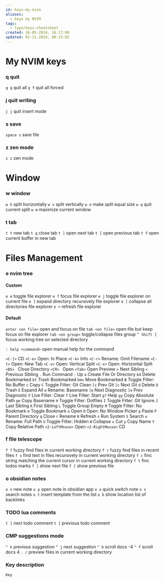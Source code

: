 ```yaml
---
id: keys-my-nvim
aliases:
  - keys my NVIM
tags:
  - type/keys-cheatsheet
created: 26-05-2024, 16:17:00
updated: 02-11-2024, 00:15:02
---
```


# My NVIM keys

### **q** quit

`q q` quit all
`q f` quit all forced

### **j** quit writing

`j j` quit insert mode

### **s** save

`space s` save file

### **z** zen mode

`z z` zen mode

# Window  

### w window 

`w h` split horizontally
`w v` split vertically
`w e` make split equal size
`w q` quit current split
`w m` maximize current window

### **t** tab

`t t` new tab
`t q` close tab
`t ]` open next tab
`t [` open previous tab
`t f` open current buffer in new tab 

# Files Management

### **e** nvim tree 

#### Custom

`e e` toggle file explorer
`e f` focus file explorer 
`e j` toggle file explorer on current file
`e ]` expand directory recursively file explorer
`e [` collapse all directories file explorer
`e r` refresh file explorer

#### Default

`enter <on file>` open and focus on file
`tab <on file>` open file but keep focus on file explorer
`tab <on group>` toggle/collapse files group
`^ Shift ]` focus working tree on selected directory

`: help <command>` open manual help for the command

`<C-]>`   CD
`<C-e>`   Open: In Place
`<C-k>`   Info
`<C-r>`   Rename: Omit Filename
`<C-t>`   Open: New Tab
`<C-v>`   Open: Vertical Split
`<C-x>`   Open: Horizontal Split
`<BS> `   Close Directory
`<CR> `   Open
`<Tab>`   Open Preview
`>`       Next Sibling
`<`       Previous Sibling
`.`       Run Command
`-`       Up
`a`       Create File Or Directory
`bd`      Delete Bookmarked
`bt`      Trash Bookmarked
`bmv`     Move Bookmarked
`B`       Toggle Filter: No Buffer
`c`       Copy
`C`       Toggle Filter: Git Clean
`[c`      Prev Git
`]c`      Next Git
`d`       Delete
`D`       Trash
`E`       Expand All
`e`       Rename: Basename
`]e`      Next Diagnostic
`[e`      Prev Diagnostic
`F`       Live Filter: Clear
`f`       Live Filter: Start
`g?`      Help
`gy`      Copy Absolute Path
`ge`      Copy Basename
`H`       Toggle Filter: Dotfiles
`I`       Toggle Filter: Git Ignore
`J`       Last Sibling
`K`       First Sibling
`L`       Toggle Group Empty
`M`       Toggle Filter: No Bookmark
`m`       Toggle Bookmark
`o`       Open
`O`       Open: No Window Picker
`p`       Paste
`P`       Parent Directory
`q`       Close
`r`       Rename
`R`       Refresh
`s`       Run System
`S`       Search
`u`       Rename: Full Path
`U`       Toggle Filter: Hidden
`W`       Collapse
`x`       Cut
`y`       Copy Name
`Y`       Copy Relative Path
`<2-LeftMouse>`  Open
`<2-RightMouse>` CD

### **f** file telescope
`f f` fuzzy find files in current working directory
`f r` fuzzy find files in recent files
`f s` find text in files recursively in current working directory
`f c` finc string matching the current cursor in current working directory
`f t` finc todos marks
`f ]` show next file
`f [` show previous file

### **o** obsidian notes

`o n` new note
`o p` open note in obsidian app
`o o` quick switch note
`o s` search notes
`o t` insert template from the list
`o b` show location list of backlinks

### **TODO** lua comments

`t ]` next todo comment
`t [` previous todo comment

### **CMP suggestions mode** 

`^ k` previous suggestion
`^ j` next suggestion
`^ b` scroll docs -4
`^ f` scroll docs 4
`. /` preview files in current working directory

### **Key** description

`Key`


